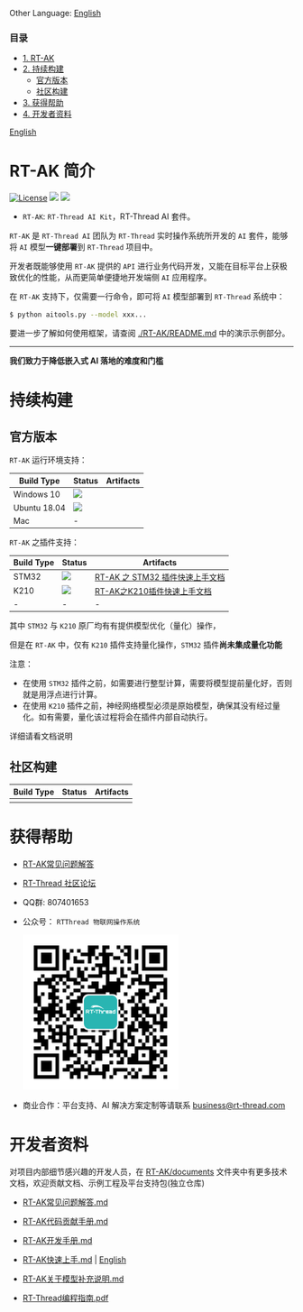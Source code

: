 Other Language: [English](README_en.md)

### 目录

- [1. RT-AK](#rt-ak-简介)
- [2. 持续构建](#持续构建)
  - [官方版本](#官方版本)
  - [社区构建](#社区构建)
- [3. 获得帮助](#获得帮助)
- [4. 开发者资料](#开发者资料)

[English](README_en.md)
# RT-AK 简介

[![License](https://img.shields.io/badge/License-Apache%202.0-blue.svg)](./LICENSE) [![](https://img.shields.io/badge/Plugin-STM32-brightgreen)](https://github.com/RT-Thread/RT-AK-plugin-stm32) [![](https://img.shields.io/badge/Plugin-K210-brightgreen)](https://github.com/RT-Thread/RT-AK-plugin-k210)

- `RT-AK`: `RT-Thread AI Kit`，RT-Thread AI 套件。

`RT-AK` 是 `RT-Thread AI` 团队为 `RT-Thread` 实时操作系统所开发的 `AI` 套件，能够将 `AI` 模型**一键部署**到 `RT-Thread` 项目中。

开发者既能够使用 `RT-AK` 提供的 `API` 进行业务代码开发，又能在目标平台上获极致优化的性能，从而更简单便捷地开发端侧 `AI` 应用程序。

在 `RT-AK` 支持下，仅需要一行命令，即可将 `AI` 模型部署到 `RT-Thread` 系统中：

```bash
$ python aitools.py --model xxx...
```

要进一步了解如何使用框架，请查阅 [./RT-AK/README.md](./RT-AK/README.md) 中的演示示例部分。

---

**我们致力于降低嵌入式 AI 落地的难度和门槛**

# 持续构建

## 官方版本

`RT-AK` 运行环境支持：

| Build Type   | Status                                                       | Artifacts |
| ------------ | ------------------------------------------------------------ | --------- |
| Windows 10   | ![](https://img.shields.io/badge/RT--AK-passing-blackgreen.svg) |           |
| Ubuntu 18.04 | ![](https://img.shields.io/badge/RT--AK-passing-blackgreen.svg) |           |
| Mac          | -                                                            |           |

`RT-AK` 之插件支持：

| Build Type | Status                                                       | Artifacts                                                    |
| ---------- | ------------------------------------------------------------ | ------------------------------------------------------------ |
| STM32      | [![](https://img.shields.io/badge/Plugin-STM32-brightgreen)](https://github.com/RT-Thread/RT-AK-plugin-stm32) | [RT-AK 之 STM32 插件快速上手文档](./RT-AK/documents/RT-AK%E5%BF%AB%E9%80%9F%E4%B8%8A%E6%89%8B.md) |
| K210       | [![](https://img.shields.io/badge/Plugin-K210-brightgreen)](https://github.com/RT-Thread/RT-AK-plugin-k210) | [RT-AK之K210插件快速上手文档](https://github.com/RT-Thread/RT-AK-plugin-k210/blob/main/docs/RT-AK之K210插件快速上手.md) |
| -          | -                                                            | -                                                            |

其中 `STM32` 与 `K210` 原厂均有有提供模型优化（量化）操作，

但是在 `RT-AK` 中，仅有 `K210` 插件支持量化操作，`STM32` 插件**尚未集成量化功能**

注意：

- 在使用 `STM32` 插件之前，如需要进行整型计算，需要将模型提前量化好，否则就是用浮点进行计算。
- 在使用 `K210` 插件之前，神经网络模型必须是原始模型，确保其没有经过量化。如有需要，量化该过程将会在插件内部自动执行。

详细请看文档说明

## 社区构建

| Build Type | Status | Artifacts |
| ---------- | ------ | --------- |
|            |        |           |

# 获得帮助

- [RT-AK常见问题解答](./RT-AK/documents/RT-AK常见问题解答.md)

- [RT-Thread 社区论坛](https://club.rt-thread.org/)

- QQ群: 807401653

- 公众号： `RTThread 物联网操作系统`

  <img src="./RT-AK/documents/imgs/20210114105417.png" style="zoom:50%;" />
  
- 商业合作：平台支持、AI 解决方案定制等请联系 business@rt-thread.com

# 开发者资料

对项目内部细节感兴趣的开发人员，在 [RT-AK/documents](RT-AK/documents) 文件夹中有更多技术文档，欢迎贡献文档、示例工程及平台支持包(独立仓库)

- [RT-AK常见问题解答.md](RT-AK/documents/RT-AK常见问题解答.md)
- [RT-AK代码贡献手册.md](RT-AK/documents/RT-AK代码贡献手册.md)
- [RT-AK开发手册.md](RT-AK/documents/RT-AK开发手册.md)
- [RT-AK快速上手.md](RT-AK/documents/RT-AK快速上手.md) | [English](RT-AK/documents/RT-AK%20Quick%20Start%20EN.md)
- [RT-AK关于模型补充说明.md](RT-AK/documents/RT-AK关于模型补充说明.md)

- [RT-Thread编程指南.pdf](RT-AK/documents/RT-Thread编程指南.pdf)